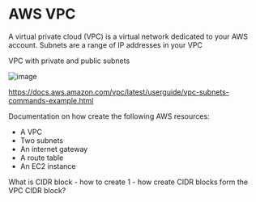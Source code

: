 # AWS VPC

A virtual private cloud (VPC) is a virtual network dedicated to your AWS account. Subnets are a range of IP addresses in your VPC

VPC with private and public subnets 

![image](https://user-images.githubusercontent.com/104793540/187453805-a0c70218-f378-477b-8675-bb1659d49754.png)

https://docs.aws.amazon.com/vpc/latest/userguide/vpc-subnets-commands-example.html

Documentation on how create the following AWS resources:
- A VPC
- Two subnets
- An internet gateway
- A route table
- An EC2 instance


What is CIDR block - how to create 1 - how create CIDR blocks form the VPC CIDR block?
